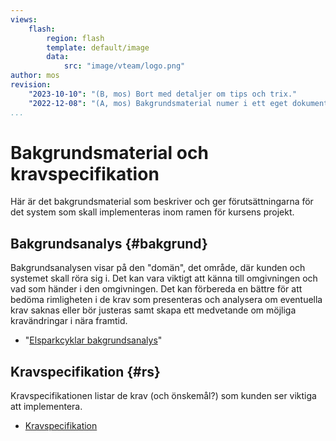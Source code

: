 ```yaml
---
views:
    flash:
        region: flash
        template: default/image
        data:
            src: "image/vteam/logo.png"
author: mos
revision:
    "2023-10-10": "(B, mos) Bort med detaljer om tips och trix."
    "2022-12-08": "(A, mos) Bakgrundsmaterial numer i ett eget dokument."
...
```

Bakgrundsmaterial och kravspecifikation
=========================

Här är det bakgrundsmaterial som beskriver och ger förutsättningarna för det system som skall implementeras inom ramen för kursens projekt.



Bakgrundsanalys {#bakgrund}
-------------------------

Bakgrundsanalysen visar på den "domän", det område, där kunden och systemet skall röra sig i. Det kan vara viktigt att känna till omgivningen och vad som händer i den omgivningen. Det kan förbereda en bättre för att bedöma rimligheten i de krav som presenteras och analysera om eventuella krav saknas eller bör justeras samt skapa ett medvetande om möjliga kravändringar i nära framtid.

* "[Elsparkcyklar bakgrundsanalys](https://drive.google.com/file/d/19qRnYcCYRRba3ePd5fbuxtMf3B04qmfs/view?usp=sharing)"



Kravspecifikation {#rs}
-------------------------

Kravspecifikationen listar de krav (och önskemål?) som kunden ser viktiga att implementera.

* [Kravspecifikation](https://docs.google.com/document/d/1zWksQNmkXJgM7Q66k3-mgcxrexO6eF9xqd0Z632BwlU/edit?usp=sharing)


<!--
Förtydliganden och tips {#fortydliga}
-------------------------

Här följer förtydliganden av kravspecen som synliggör saker som kanske inte är uppenbara i kravspecen, men ändock är de viktiga för kunden.

* [Tips, trix och förtydliganden](./../tips-trix-och-fortydliganden)
-->

